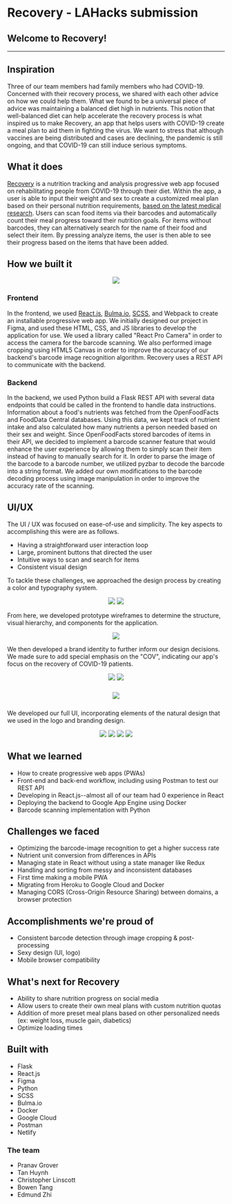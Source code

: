 # Recovery - LAHacks submission

## Welcome to Recovery!

----

## Inspiration

Three of our team members had family members who had COVID-19. Concerned with their recovery process, we shared with each other advice on how we could help them. What we found to be a universal piece of advice was maintaining a balanced diet high in nutrients. This notion that well-balanced diet can help accelerate the recovery process is what inspired us to make Recovery, an app that helps users with COVID-19 create a meal plan to aid them in fighting the virus. We want to stress that although vaccines are being distributed and cases are declining, the pandemic is still ongoing, and that COVID-19 can still induce serious symptoms.

## What it does

[Recovery](https://recoveryapp.netlify.app) is a nutrition tracking and analysis progressive web app focused on rehabilitating people from COVID-19 through their diet. Within the app, a user is able to input their weight and sex to create a customized meal plan based on their personal nutrition requirements, [based on the latest medical research](https://www.hss.edu/guide-COVID-19-nutritional-rehabilitation-restore-replenish.asp). Users can scan food items via their barcodes and automatically count their meal progress toward their nutrition goals. For items without barcodes, they can alternatively search for the name of their food and select their item. By pressing analyze items, the user is then able to see their progress based on the items that have been added.

## How we built it

<p style="text-align: center;"><img src="https://raw.githubusercontent.com/tanhuynh226/hackla/main/images/interactionflowchart.png"></p>

### Frontend

In the frontend, we used [React.js](https://reactjs.org/), [Bulma.io](https://bulma.io), [SCSS](https://sass-lang.com/), and Webpack to create an installable progressive web app. We initially designed our project in Figma, and used these HTML, CSS, and JS libraries to develop the application for use. We used a library called "React Pro Camera" in order to access the camera for the barcode scanning. We also performed image cropping using HTML5 Canvas in order to improve the accuracy of our backend's barcode image recognition algorithm. Recovery uses a REST API to communicate with the backend.

### Backend

In the backend, we used Python build a Flask REST API with several data endpoints that could be called in the frontend to handle data instructions. Information about a food's nutrients was fetched from the OpenFoodFacts and FoodData Central databases. Using this data, we kept track of nutrient intake and also calculated how many nutrients a person needed based on their sex and weight. Since OpenFoodFacts stored barcodes of items in their API, we decided to implement a barcode scanner feature that would enhance the user experience by allowing them to simply scan their item instead of having to manually search for it. In order to parse the image of the barcode to a barcode number, we utilized pyzbar to decode the barcode into a string format. We added our own modifications to the barcode decoding process using image manipulation in order to improve the accuracy rate of the scanning.

## UI/UX

The UI / UX was focused on ease-of-use and simplicity. The key aspects to accomplishing this were are as follows.

* Having a straightforward user interaction loop
* Large, prominent buttons that directed the user
* Intuitive ways to scan and search for items
* Consistent visual design

To tackle these challenges, we approached the design process by creating a color and typography system.

<p style="text-align: center;">
<img src="https://raw.githubusercontent.com/tanhuynh226/hackla/main/images/Fonts.png">
<img src="https://raw.githubusercontent.com/tanhuynh226/hackla/main/images/Colors.png">
</p>

From here, we developed prototype wireframes to determine the structure, visual hierarchy, and components for the application.

<p style="text-align: center;">
<img src="https://raw.githubusercontent.com/tanhuynh226/hackla/main/images/wireframes.png">
</p>

We then developed a brand identity to further inform our design decisions. We made sure to add special emphasis on the "COV", indicating our app's focus on the recovery of COVID-19 patients.

<p style="text-align: center;">
<img src="https://raw.githubusercontent.com/tanhuynh226/hackla/main/images/Logo.png">
<img src="https://raw.githubusercontent.com/tanhuynh226/hackla/main/images/Logo-3.png">
</p>
<p style="text-align: center;">
<img style="padding: 10px" src="https://raw.githubusercontent.com/tanhuynh226/hackla/main/images/Logo-1.png">
</p>

We developed our full UI, incorporating elements of the natural design that we used in the logo and branding design.

<p style="text-align: center;">
<img src="https://raw.githubusercontent.com/tanhuynh226/hackla/main/images/Homepage.png">
<img src="https://raw.githubusercontent.com/tanhuynh226/hackla/main/images/Add Items.png">
<img src="https://raw.githubusercontent.com/tanhuynh226/hackla/main/images/Analysis.png">
<img src="https://raw.githubusercontent.com/tanhuynh226/hackla/main/images/Search-1.png">
</p>

## What we learned

* How to create progressive web apps (PWAs)
* Front-end and back-end workflow, including using Postman to test our REST API
* Developing in React.js--almost all of our team had 0 experience in React
* Deploying the backend to Google App Engine using Docker
* Barcode scanning implementation with Python

## Challenges we faced

* Optimizing the barcode-image recognition to get a higher success rate
* Nutrient unit conversion from differences in APIs
* Managing state in React without using a state manager like Redux
* Handling and sorting from messy and inconsistent databases
* First time making a mobile PWA
* Migrating from Heroku to Google Cloud and Docker
* Managing CORS (Cross-Origin Resource Sharing) between domains, a browser protection

## Accomplishments we're proud of

* Consistent barcode detection through image cropping & post-processing
* Sexy design (UI, logo)
* Mobile browser compatibility

## What's next for Recovery

* Ability to share nutrition progress on social media
* Allow users to create their own meal plans with custom nutrition quotas
* Addition of more preset meal plans based on other personalized needs (ex: weight loss, muscle gain, diabetics)
* Optimize loading times

## Built with

* Flask
* React.js
* Figma
* Python
* SCSS
* Bulma.io
* Docker
* Google Cloud
* Postman
* Netlify

### The team

* Pranav Grover
* Tan Huynh
* Christopher Linscott
* Bowen Tang
* Edmund Zhi
